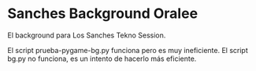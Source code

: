 # Sanches Background Oralee
El background para Los Sanches Tekno Session.

El script prueba-pygame-bg.py funciona pero es muy ineficiente.
El script bg.py no funciona, es un intento de hacerlo más eficiente.
